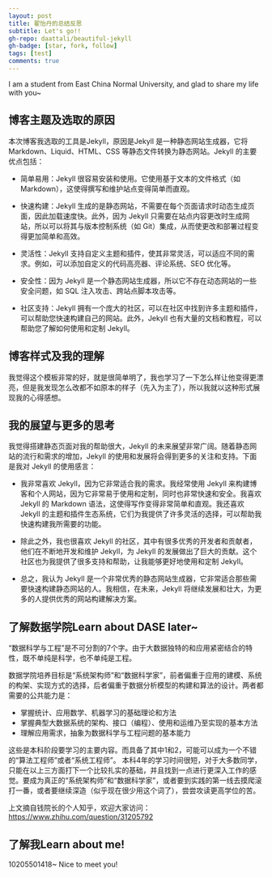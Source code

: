 ```yaml
---
layout: post
title: 翟怡丹的总结反思
subtitle: Let's go!!
gh-repo: daattali/beautiful-jekyll
gh-badge: [star, fork, follow]
tags: [test]
comments: true
---
```


I am a student from East China Normal University, and glad to share my life with you~

## 博客主题及选取的原因
本次博客我选取的工具是Jekyll，原因是Jekyll 是一种静态网站生成器，它将 Markdown、Liquid、HTML、CSS 等静态文件转换为静态网站。Jekyll 的主要优点包括：

* 简单易用：Jekyll 很容易安装和使用。它使用基于文本的文件格式（如 Markdown），这使得撰写和维护站点变得简单而直观。

* 快速构建：Jekyll 生成的是静态网站，不需要在每个页面请求时动态生成页面，因此加载速度快。此外，因为 Jekyll 只需要在站点内容更改时生成网站，所以可以将其与版本控制系统（如 Git）集成，从而使更改和部署过程变得更加简单和高效。

* 灵活性：Jekyll 支持自定义主题和插件，使其非常灵活，可以适应不同的需求。例如，可以添加自定义的代码高亮器、评论系统、SEO 优化等。

* 安全性：因为 Jekyll 是一个静态网站生成器，所以它不存在动态网站的一些安全问题，如 SQL 注入攻击、跨站点脚本攻击等。

* 社区支持：Jekyll 拥有一个庞大的社区，可以在社区中找到许多主题和插件，可以帮助您快速构建自己的网站。此外，Jekyll 也有大量的文档和教程，可以帮助您了解如何使用和定制 Jekyll。

## 博客样式及我的理解
我觉得这个模板非常的好，就是很简单明了，我也学习了一下怎么样让他变得更漂亮，但是我发现怎么改都不如原本的样子（先入为主了），所以我就以这种形式展现我的心得感想。

## 我的展望与更多的思考
我觉得搭建静态页面对我的帮助很大，Jekyll 的未来展望非常广阔。随着静态网站的流行和需求的增加，Jekyll 的使用和发展将会得到更多的关注和支持。下面是我对 Jekyll 的使用感言：
* 我非常喜欢 Jekyll，因为它非常适合我的需求。我经常使用 Jekyll 来构建博客和个人网站，因为它非常易于使用和定制，同时也非常快速和安全。我喜欢 Jekyll 的 Markdown 语法，这使得写作变得非常简单和直观。我还喜欢 Jekyll 的主题和插件生态系统，它们为我提供了许多灵活的选择，可以帮助我快速构建我所需要的功能。

* 除此之外，我也很喜欢 Jekyll 的社区，其中有很多优秀的开发者和贡献者，他们在不断地开发和维护 Jekyll，为 Jekyll 的发展做出了巨大的贡献。这个社区也为我提供了很多支持和帮助，让我能够更好地使用和定制 Jekyll。

* 总之，我认为 Jekyll 是一个非常优秀的静态网站生成器，它非常适合那些需要快速构建静态网站的人。我相信，在未来，Jekyll 将继续发展和壮大，为更多的人提供优秀的网站构建解决方案。
## 了解数据学院Learn about DASE later~

“数据科学与工程”是不可分割的7个字。由于大数据独特的和应用紧密结合的特性，既不单纯是科学，也不单纯是工程。

数据学院培养目标是“系统架构师”和“数据科学家”，前者偏重于应用的建模、系统的构架、实现方式的选择，后者偏重于数据分析模型的构建和算法的设计。两者都需要的公共能力是：
* 掌握统计、应用数学、机器学习的基础理论和方法
* 掌握典型大数据系统的架构、接口（编程）、使用和运维乃至实现的基本方法
* 理解应用需求，抽象为数据科学与工程问题的基本能力

这些是本科阶段要学习的主要内容。而具备了其中1和2，可能可以成为一个不错的“算法工程师”或者“系统工程师”。
本科4年的学习时间很短，对于大多数同学，只能在以上三方面打下一个比较扎实的基础，并且找到一点进行更深入工作的感觉。要成为真正的“系统架构师”和“数据科学家”，或者要到实践的第一线去摸爬滚打一番，或者要继续深造（似乎现在很少用这个词了），尝尝攻读更高学位的苦。

上文摘自钱院长的个人知乎，欢迎大家访问：https://www.zhihu.com/question/31205792



## 了解我Learn about me!   

10205501418~
Nice to meet you!
